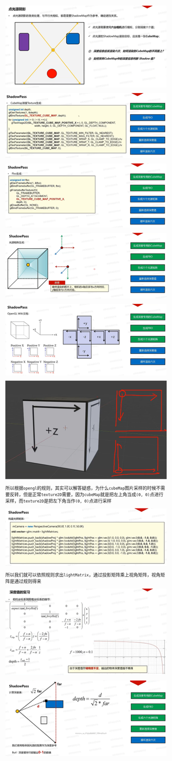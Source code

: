 ![输入图片说明](/imgs/2025-03-02/CMuTrzTPjFm95tjE.png)

![输入图片说明](/imgs/2025-03-02/QkZFzolDUY6MCfOK.png)

![输入图片说明](/imgs/2025-03-02/MV2YivenkBhoEIhT.png)

![输入图片说明](/imgs/2025-03-02/C5dNtfZLgovEQ03W.png)

![输入图片说明](/imgs/2025-03-02/QTL3EpopCCleo94k.png)

![输入图片说明](/imgs/2025-03-02/X6jhIM1SssuaazZG.png)

所以根据`opengl`的规则，其实可以解答疑惑，为什么`cubeMap`图片采样的时候不需要反转，但是正常`texture2D`需要，因为`cubeMap`就是把左上角当成`(0, 0)`点进行采样，而`texture2D`是把左下角当作`(0, 0)`点进行采样

![输入图片说明](/imgs/2025-03-02/UpW1FIaH2HZZNajE.png)

所以我们就可以依照规则求出`lightMatrix`，通过投影矩阵乘上视角矩阵，视角矩阵是通过规则得来

![输入图片说明](/imgs/2025-03-02/M1IJtEt2lB0Y5vfA.png)

![输入图片说明](/imgs/2025-03-02/IxZrgsyEuis0DEZu.png)
<!--stackedit_data:
eyJoaXN0b3J5IjpbMjE2NjI5NDQ5LDUwNDM5Njk2OCwtMTM4NT
YzOTU5LC0zNTg2Nzk2MTAsMzU2OTQxMzY1LDg1OTgxODQ1Nywt
NTEyNjQ2MTMwLC0yMDg4NzQ2NjEyLC0yMDg4NzQ2NjEyXX0=
-->